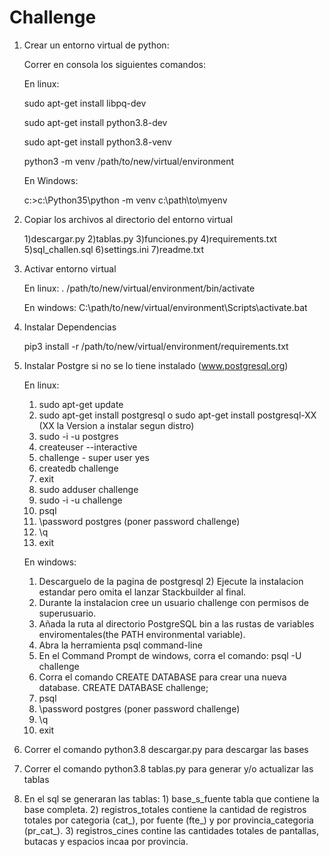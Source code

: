 # Challenge 

1) Crear un entorno virtual de python:

	Correr en consola los siguientes comandos:

	En linux:

	sudo apt-get install libpq-dev

	sudo apt-get install python3.8-dev

	sudo apt-get install python3.8-venv

	python3 -m venv /path/to/new/virtual/environment


	En Windows:

	c:\>c:\Python35\python -m venv c:\path\to\myenv

2) Copiar los archivos al directorio del entorno virtual

	1)descargar.py
	2)tablas.py
	3)funciones.py
	4)requirements.txt
	5)sql_challen.sql
	6)settings.ini
	7)readme.txt


3) Activar entorno virtual

	En linux:
	. /path/to/new/virtual/environment/bin/activate

	En windows:
	C:\path/to/new/virtual/environment\Scripts\activate.bat

4) Instalar Dependencias

	pip3 install -r /path/to/new/virtual/environment/requirements.txt


5) Instalar Postgre si no se lo tiene instalado (www.postgresql.org)
       

	En linux:
	1) sudo apt-get update
	2) sudo apt-get install postgresql o sudo apt-get install postgresql-XX (XX la Version a instalar segun distro)
	3) sudo -i -u postgres
 	4) createuser --interactive
	5) challenge - super user yes
	6) createdb challenge
	7) exit
	8) sudo adduser challenge
	9) sudo -i -u challenge
	10) psql 
	11) \password postgres (poner password challenge)
	12) \q
	13) exit


	En windows:
	1) Descarguelo de la pagina de postgresql
    	2) Ejecute la instalacion estandar pero omita el lanzar Stackbuilder al final.
	3) Durante la instalacion cree un usuario challenge con permisos de superusuario.
	4) Añada la ruta al directorio PostgreSQL bin a las rustas de variables enviromentales(the PATH environmental variable).
	5) Abra la herramienta psql command-line
   	6) En el Command Prompt de windows, corra el comando: psql -U challenge
	7) Corra el comando CREATE DATABASE para crear una nueva database. CREATE DATABASE challenge;
	8) psql 
	9) \password postgres (poner password challenge)
	10) \q
	11) exit

6) Correr el comando python3.8 descargar.py para descargar las bases
7) Correr el comando python3.8 tablas.py para generar y/o actualizar las tablas
8) En el sql se generaran las tablas:
          1) base_s_fuente tabla que contiene la base completa.
          2) registros_totales contiene la cantidad de registros totales por categoria (cat_), por fuente (fte_) y por provincia_categoria (pr_cat_).
          3) registros_cines contine las cantidades totales de pantallas, butacas y espacios incaa por provincia.
    
